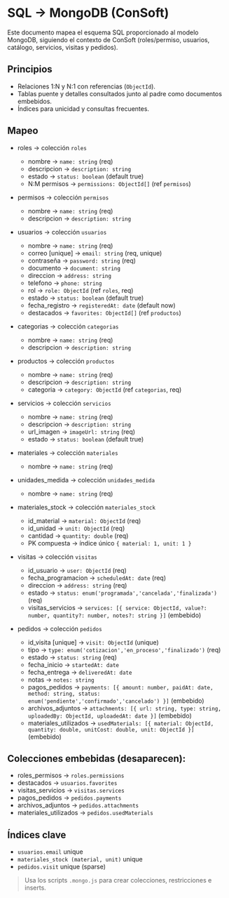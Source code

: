 # SQL → MongoDB (ConSoft)

Este documento mapea el esquema SQL proporcionado al modelo MongoDB, siguiendo el contexto de ConSoft (roles/permiso, usuarios, catálogo, servicios, visitas y pedidos).

## Principios
- Relaciones 1:N y N:1 con referencias (`ObjectId`).
- Tablas puente y detalles consultados junto al padre como documentos embebidos.
- Índices para unicidad y consultas frecuentes.

## Mapeo
- roles → colección `roles`
  - nombre → `name: string` (req)
  - descripcion → `description: string`
  - estado → `status: boolean` (default true)
  - N:M permisos → `permissions: ObjectId[]` (ref `permisos`)

- permisos → colección `permisos`
  - nombre → `name: string` (req)
  - descripcion → `description: string`

- usuarios → colección `usuarios`
  - nombre → `name: string` (req)
  - correo [unique] → `email: string` (req, unique)
  - contraseña → `password: string` (req)
  - documento → `document: string`
  - direccion → `address: string`
  - telefono → `phone: string`
  - rol → `role: ObjectId` (ref `roles`, req)
  - estado → `status: boolean` (default true)
  - fecha_registro → `registeredAt: date` (default now)
  - destacados → `favorites: ObjectId[]` (ref `productos`)

- categorias → colección `categorias`
  - nombre → `name: string` (req)
  - descripcion → `description: string`

- productos → colección `productos`
  - nombre → `name: string` (req)
  - descripcion → `description: string`
  - categoria → `category: ObjectId` (ref `categorias`, req)

- servicios → colección `servicios`
  - nombre → `name: string` (req)
  - descripcion → `description: string`
  - url_imagen → `imageUrl: string` (req)
  - estado → `status: boolean` (default true)

- materiales → colección `materiales`
  - nombre → `name: string` (req)

- unidades_medida → colección `unidades_medida`
  - nombre → `name: string` (req)

- materiales_stock → colección `materiales_stock`
  - id_material → `material: ObjectId` (req)
  - id_unidad → `unit: ObjectId` (req)
  - cantidad → `quantity: double` (req)
  - PK compuesta → índice único `{ material: 1, unit: 1 }`

- visitas → colección `visitas`
  - id_usuario → `user: ObjectId` (req)
  - fecha_programacion → `scheduledAt: date` (req)
  - direccion → `address: string` (req)
  - estado → `status: enum('programada','cancelada','finalizada')` (req)
  - visitas_servicios → `services: [{ service: ObjectId, value?: number, quantity?: number, notes?: string }]` (embebido)

- pedidos → colección `pedidos`
  - id_visita [unique] → `visit: ObjectId` (unique) 
  - tipo → `type: enum('cotizacion','en_proceso','finalizado')` (req)
  - estado → `status: string` (req)
  - fecha_inicio → `startedAt: date`
  - fecha_entrega → `deliveredAt: date`
  - notas → `notes: string`
  - pagos_pedidos → `payments: [{ amount: number, paidAt: date, method: string, status: enum('pendiente','confirmado','cancelado') }]` (embebido)
  - archivos_adjuntos → `attachments: [{ url: string, type: string, uploadedBy: ObjectId, uploadedAt: date }]` (embebido)
  - materiales_utilizados → `usedMaterials: [{ material: ObjectId, quantity: double, unitCost: double, unit: ObjectId }]` (embebido)

## Colecciones embebidas (desaparecen):
- roles_permisos → `roles.permissions`
- destacados → `usuarios.favorites`
- visitas_servicios → `visitas.services`
- pagos_pedidos → `pedidos.payments`
- archivos_adjuntos → `pedidos.attachments`
- materiales_utilizados → `pedidos.usedMaterials`

## Índices clave
- `usuarios.email` unique
- `materiales_stock (material, unit)` unique
- `pedidos.visit` unique (sparse)

> Usa los scripts `.mongo.js` para crear colecciones, restricciones e inserts.
